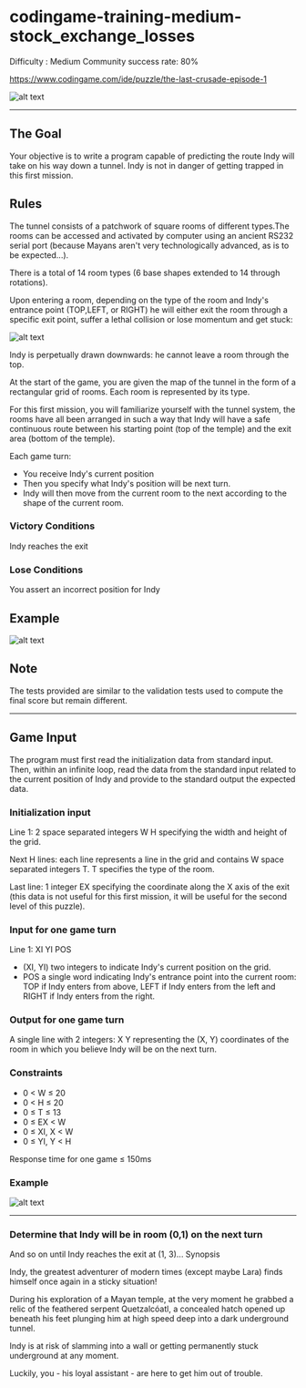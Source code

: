 # codingame-training-medium-stock_exchange_losses
Difficulty : Medium Community success rate: 80%

https://www.codingame.com/ide/puzzle/the-last-crusade-episode-1

![alt text](screenshots/ScreenShot001.png)

---

## The Goal

Your objective is to write a program capable of predicting the route Indy will take on his way down a tunnel. Indy is not in danger of getting trapped in this first mission.

## Rules

The tunnel consists of a patchwork of square rooms of different types.The rooms can be accessed and activated by computer using an ancient RS232 serial port (because Mayans aren't very technologically advanced, as is to be expected...).

There is a total of 14 room types (6 base shapes extended to 14 through rotations).

Upon entering a room, depending on the type of the room and Indy's entrance point (TOP,LEFT, or RIGHT) he will either exit the room through a specific exit point, suffer a lethal collision or lose momentum and get stuck:

![alt text](screenshots/ScreenShot002.png)

Indy is perpetually drawn downwards: he cannot leave a room through the top.

At the start of the game, you are given the map of the tunnel in the form of a rectangular grid of rooms. Each room is represented by its type.

For this first mission, you will familiarize yourself with the tunnel system, the rooms have all been arranged in such a way that Indy will have a safe continuous route between his starting point (top of the temple) and the exit area (bottom of the temple).

Each game turn:
- You receive Indy's current position
- Then you specify what Indy's position will be next turn.
- Indy will then move from the current room to the next according to the shape of the current room.
 
### Victory Conditions
Indy reaches the exit
 
### Lose Conditions
You assert an incorrect position for Indy

## Example

![alt text](screenshots/ScreenShot003.png)

## Note

The tests provided are similar to the validation tests used to compute the final score but remain different.

---

## Game Input

The program must first read the initialization data from standard input. Then, within an infinite loop, read the data from the standard input related to the current position of Indy and provide to the standard output the expected data.

### Initialization input
Line 1: 2 space separated integers W H specifying the width and height of the grid.

Next H lines: each line represents a line in the grid and contains W space separated integers T. T specifies the type of the room.

Last line: 1 integer EX specifying the coordinate along the X axis of the exit (this data is not useful for this first mission, it will be useful for the second level of this puzzle).

### Input for one game turn
Line 1: XI YI POS
- (XI, YI) two integers to indicate Indy's current position on the grid.
- POS a single word indicating Indy's entrance point into the current room: TOP if Indy enters from above, LEFT if Indy enters from the left and RIGHT if Indy enters from the right.

### Output for one game turn
A single line with 2 integers: X Y representing the (X, Y) coordinates of the room in which you believe Indy will be on the next turn.

### Constraints
- 0 < W ≤ 20
- 0 < H ≤ 20
- 0 ≤ T ≤ 13
- 0 ≤ EX < W
- 0 ≤ XI, X < W
- 0 ≤ YI, Y < H

Response time for one game ≤ 150ms

### Example

![alt text](screenshots/ScreenShot004.png)

---

### Determine that Indy will be in room (0,1) on the next turn

And so on until Indy reaches the exit at (1, 3)...
Synopsis

Indy, the greatest adventurer of modern times (except maybe Lara) finds himself once again in a sticky situation!

During his exploration of a Mayan temple, at the very moment he grabbed a relic of the feathered serpent Quetzalcóatl, a concealed hatch opened up beneath his feet plunging him at high speed deep into a dark underground tunnel.

Indy is at risk of slamming into a wall or getting permanently stuck underground at any moment.

Luckily, you - his loyal assistant - are here to get him out of trouble.